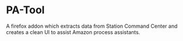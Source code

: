 # PA-Tool
A firefox addon which extracts data from Station Command Center and creates a clean UI to assist Amazon process assistants.
